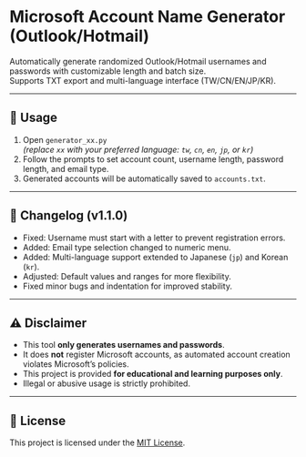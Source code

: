 # Microsoft Account Name Generator (Outlook/Hotmail)

Automatically generate randomized Outlook/Hotmail usernames and passwords with customizable length and batch size.  
Supports TXT export and multi-language interface (TW/CN/EN/JP/KR).

---

## 🔧 Usage

1. Open `generator_xx.py`  
   *(replace `xx` with your preferred language: `tw`, `cn`, `en`, `jp`, or `kr`)*  
2. Follow the prompts to set account count, username length, password length, and email type.  
3. Generated accounts will be automatically saved to `accounts.txt`.

---

## 📝 Changelog (v1.1.0)

- Fixed: Username must start with a letter to prevent registration errors.  
- Added: Email type selection changed to numeric menu.  
- Added: Multi-language support extended to Japanese (`jp`) and Korean (`kr`).  
- Adjusted: Default values and ranges for more flexibility.  
- Fixed minor bugs and indentation for improved stability.

---

## ⚠️ Disclaimer

- This tool **only generates usernames and passwords**.  
- It does **not** register Microsoft accounts, as automated account creation violates Microsoft’s policies.  
- This project is provided **for educational and learning purposes only**.  
- Illegal or abusive usage is strictly prohibited.

---

## 📜 License

This project is licensed under the [MIT License](./LICENSE).
